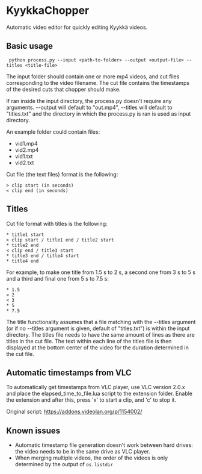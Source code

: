 # KyykkaChopper

Automatic video editor for quickly editing Kyykkä videos.


## Basic usage

``` python process.py --input <path-to-folder> --output <output-file> --titles <title-file>```

The input folder should contain one or more mp4 videos, and cut files corresponding to the video filename. The cut file contains the timestamps of the desired cuts that chopper should make.

If ran inside the input directory, the process.py doesn't require any arguments. --output will default to "out.mp4", --titles will default to "titles.txt" and the directory in which the process.py is ran is used as input directory.

An example folder could contain files:
* vid1.mp4
* vid2.mp4
* vid1.txt
* vid2.txt

Cut file (the text files) format is the following:

```
> clip start (in seconds)
< clip end (in seconds)
```

## Titles

Cut file format with titles is the following:
```
* title1 start
> clip start / title1 end / title2 start
* title2 end
< clip end / title3 start
* title3 end / title4 start
* title4 end
```

For example, to make one title from 1.5 s to 2 s, a second one from 3 s to 5 s and a third and final one from 5 s to 7.5 s:
```
* 1.5
> 2
< 3
* 5
* 7.5
```

The title functionality assumes that a file matching with the --titles argument (or if no --titles argument is given, default of "titles.txt") is within the input directory. The titles file needs to have the same amount of lines as there are titles in the cut file. The text within each line of the titles file is then displayed at the bottom center of the video for the duration determined in the cut file.

## Automatic timestamps from VLC

To automatically get timestamps from VLC player, use VLC version 2.0.x and place the elapsed_time_to_file.lua script to the extension folder. Enable the extension and after this, press 'x' to start a clip, and 'c' to stop it.

Original script: https://addons.videolan.org/p/1154002/

## Known issues
* Automatic timestamp file generation doesn't work between hard drives: the video needs to be in the same drive as VLC player.
* When merging multiple videos, the order of the videos is only determined by the output of `os.listdir`

